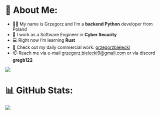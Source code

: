 # 💫 About Me:
- 🙋‍♂️ My name is Grzegorz and I'm a **backend Python** developer from Poland
- 🔭 I work as a Software Engineer in **Cyber Security**
- 💻 Right now I’m learning **Rust**
- 💼 Check out my daily commercial work: [grzegorzbielecki](https://github.com/grzegorzbielecki)
- 📫 Reach me via e-mail grzegorz.bielecki9@gmail.com or via discord **gregb122**

[![](https://img.shields.io/badge/LinkedIn-0077B5?style=for-the-badge&logo=linkedin&logoColor=white)](https://www.linkedin.com/in/grzegorzbielecki/)


# 📊 GitHub Stats:
![](https://github-readme-stats.vercel.app/api/top-langs/?username=gregb122&theme=blue-green&hide_border=false&include_all_commits=true&count_private=false&layout=compact)

<!-- Proudly created with GPRM ( https://gprm.itsvg.in ) -->
